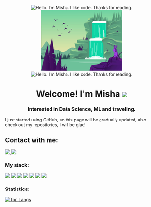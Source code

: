 <div align = "center">
    <img src="BG.gif" alt="Hello. I'm Misha. I like code. Thanks for reading."  height=200">
    <img src="BG2.gif" alt="Hello. I'm Misha. I like code. Thanks for reading." height=200">
    <img src="BG3.gif" alt="Hello. I'm Misha. I like code. Thanks for reading." height=200">
</div>

<h1 align="center">
    Welcome!  I'm Misha
    <img src="https://github.com/blackcater/blackcater/raw/main/images/Hi.gif" height="32"/>
</h1>
<h3 align="center">
    Interested in Data Science, ML and traveling.
</h3>

I just started using GitHub, so this page will be gradually updated, also check out my repositories, I will be glad!

<h2 align="Left">
    Contact with me:
</h2>
<div align = "left">
    <a href = "https://t.me/op_popo">
        <img src="https://img.shields.io/badge/Telegram-2CA5E0?style=for-the-badge&logo=telegram&logoColor=white" height="32"/>
    </a> 
    <a href = "mailto:kostinmihail.km@gmail.com">
        <img src="https://img.shields.io/badge/Gmail-D14836?style=for-the-badge&logo=gmail&logoColor=white" height="32"/>
    </a>
</div>

<h3 align="Left">
    My stack:
</h3>
<div>
 <img src="https://img.shields.io/badge/python-3670A0?style=for-the-badge&logo=python&logoColor=ffdd54" height="25"/>
 <img src="https://img.shields.io/badge/numpy-%23013243.svg?style=for-the-badge&logo=numpy&logoColor=white" height="25"/>
 <img src="https://img.shields.io/badge/pandas-%23150458.svg?style=for-the-badge&logo=pandas&logoColor=white" height="25"/>
 <img src="https://img.shields.io/badge/Plotly-%233F4F75.svg?style=for-the-badge&logo=plotly&logoColor=white" height="25"/>
 <img src="https://img.shields.io/badge/PyTorch-%23EE4C2C.svg?style=for-the-badge&logo=PyTorch&logoColor=white" height="25"/>
 <img src="https://img.shields.io/badge/scikit--learn-%23F7931E.svg?style=for-the-badge&logo=scikit-learn&logoColor=white" height="25"/>
 <img src="https://img.shields.io/badge/mysql-%2300f.svg?style=for-the-badge&logo=mysql&logoColor=white" height="25"/>
</div> 
                                                                                                                           
<h3 align="Left">
    Statistics:
</h3>

[![Top Langs](https://github-readme-stats.vercel.app/api/top-langs/?username=Sekai-no-uragawa)](https://github.com/anuraghazra/github-readme-stats)






